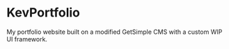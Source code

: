 # KevPortfolio
My portfolio website built on a modified GetSimple CMS with a custom WIP UI framework.
